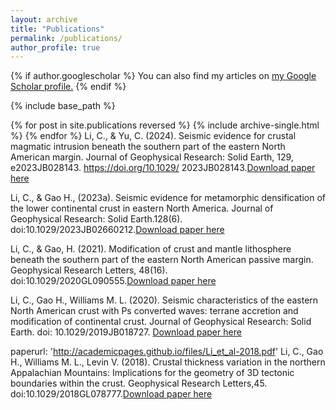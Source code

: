 ```yaml
---
layout: archive
title: "Publications"
permalink: /publications/
author_profile: true
---
```


{% if author.googlescholar %}
  You can also find my articles on <u><a href="{{author.googlescholar}}">my Google Scholar profile</a>.</u>
{% endif %}

{% include base_path %}

{% for post in site.publications reversed %}
  {% include archive-single.html %}
{% endfor %}
Li, C., & Yu, C. (2024). Seismic evidence for crustal magmatic intrusion beneath the southern part of the eastern North American margin. Journal of Geophysical Research: Solid Earth, 129, e2023JB028143. https://doi.org/10.1029/ 2023JB028143.[Download paper here](https://github.com/conli87/congli.github.io/tree/main/files/Li&Yu2024.pdf)


Li, C., & Gao H., (2023a). Seismic evidence for metamorphic densification of the lower continental crust in eastern North America. Journal of Geophysical Research: Solid Earth.128(6). doi:10.1029/2023JB02660212.[Download paper here](https://github.com/conli87/congli.github.io/tree/main/files/Li_etal_2023_eNA.pdf)


Li, C., & Gao, H. (2021). Modification of crust and mantle lithosphere beneath the southern part of the eastern North American passive margin. Geophysical Research Letters, 48(16). doi:10.1029/2020GL090555.[Download paper here](http://academicpages.github.io/files/Li&Gao2021.pdf)

Li, C., Gao H., Williams M. L. (2020). Seismic characteristics of the eastern North American crust with Ps converted waves: terrane accretion and modification of continental crust. Journal of Geophysical Research: Solid Earth. doi: 10.1029/2019JB018727. [Download paper here](http://academicpages.github.io/files/Li_et_al2020.pdf)


paperurl: 'http://academicpages.github.io/files/Li_et_al-2018.pdf'
Li, C., Gao H., Williams M. L., Levin V. (2018). Crustal thickness variation in the northern Appalachian Mountains: Implications for the geometry of 3D tectonic boundaries within the crust. Geophysical Research Letters,45. doi:10.1029/2018GL078777.[Download paper here](http://academicpages.github.io/files/Li_et_al-2018.pdf)